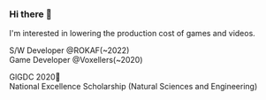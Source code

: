 ### Hi there 👋
I'm interested in lowering the production cost of games and videos.

S/W Developer @ROKAF(~2022)  
Game Developer @Voxellers(~2020)


GlGDC 2020🥉  
National Excellence Scholarship (Natural Sciences and Engineering)

<!--
**YunSeok-Kang/YunSeok-Kang** is a ✨ _special_ ✨ repository because its `README.md` (this file) appears on your GitHub profile.

Here are some ideas to get you started:

- 🔭 I’m currently working on ...
- 🌱 I’m currently learning ...
- 👯 I’m looking to collaborate on ...
- 🤔 I’m looking for help with ...
- 💬 Ask me about ...
- 📫 How to reach me: ...
- 😄 Pronouns: ...
- ⚡ Fun fact: ...
-->
